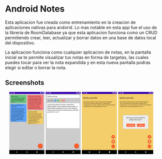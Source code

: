 # Android Notes

Esta aplicacion fue creada como entrenamiento en la creacion de aplicaciones nativas para andorid.
Lo mas notable en esta app fue el uso de la libreria de RoomDatabase ya que esta aplicacion funciona como un CRUD permitiendo crear, leer, actualizar y borrar datos en una base de datos local del dispositivo.

La aplicacion funciona como cualquier aplicacion de notas, en la pantalla inicial se te permite visualizar tus notas en forma de targetas, las cuales puedes tocar para ver la nota expandida y en esta nueva pantalla podras elegir si editar o borrar la nota. 

## Screenshots

<p align="center">
  <img src="https://github.com/amafoas/android-notes-app/blob/main/screenshots/main-screen.png?raw=true" width="23%"></img>
  <img src="https://github.com/amafoas/android-notes-app/blob/main/screenshots/editing.png?raw=true" width="23%"></img>
  <img src="https://github.com/amafoas/android-notes-app/blob/main/screenshots/expanded-note.png?raw=true" width="23%"></img>
  <img src="https://github.com/amafoas/android-notes-app/blob/main/screenshots/delete-note.png?raw=true" width="23%"></img>
</p>

